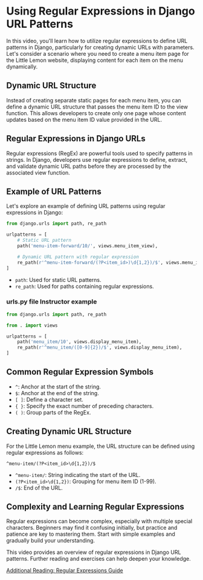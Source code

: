 
# Using Regular Expressions in Django URL Patterns

In this video, you'll learn how to utilize regular expressions to define URL patterns in Django, particularly for creating dynamic URLs with parameters. Let's consider a scenario where you need to create a menu item page for the Little Lemon website, displaying content for each item on the menu dynamically.

## Dynamic URL Structure

Instead of creating separate static pages for each menu item, you can define a dynamic URL structure that passes the menu item ID to the view function. This allows developers to create only one page whose content updates based on the menu item ID value provided in the URL.

## Regular Expressions in Django URLs

Regular expressions (RegEx) are powerful tools used to specify patterns in strings. In Django, developers use regular expressions to define, extract, and validate dynamic URL paths before they are processed by the associated view function.

## Example of URL Patterns

Let's explore an example of defining URL patterns using regular expressions in Django:

```python
from django.urls import path, re_path

urlpatterns = [
    # Static URL pattern
    path('menu-item-forward/10/', views.menu_item_view),

    # Dynamic URL pattern with regular expression
    re_path(r'^menu-item-forward/(?P<item_id>)\d{1,2})/$', views.menu_item_view),
]
```

- `path`: Used for static URL patterns.
- `re_path`: Used for paths containing regular expressions.

### urls.py file Instructor example

```python
from django.urls import path, re_path

from . import views

urlpatterns = [
    path('menu_item/10', views.display_menu_item),
    re_path(r'^menu_item/([0-9]{2})/$', views.display_menu_item),
]
```

## Common Regular Expression Symbols

- `^`: Anchor at the start of the string.
- `$`: Anchor at the end of the string.
- `[ ]`: Define a character set.
- `{ }`: Specify the exact number of preceding characters.
- `( )`: Group parts of the RegEx.

## Creating Dynamic URL Structure

For the Little Lemon menu example, the URL structure can be defined using regular expressions as follows:

```
^menu-item/(?P<item_id>\d{1,2})/$
```

- `^menu-item/`: String indicating the start of the URL.
- `(?P<item_id>\d{1,2})`: Grouping for menu item ID (1-99).
- `/$`: End of the URL.

## Complexity and Learning Regular Expressions

Regular expressions can become complex, especially with multiple special characters. Beginners may find it confusing initially, but practice and patience are key to mastering them. Start with simple examples and gradually build your understanding.

This video provides an overview of regular expressions in Django URL patterns. Further reading and exercises can help deepen your knowledge.

[Additional Reading: Regular Expressions Guide](link_to_additional_reading)


